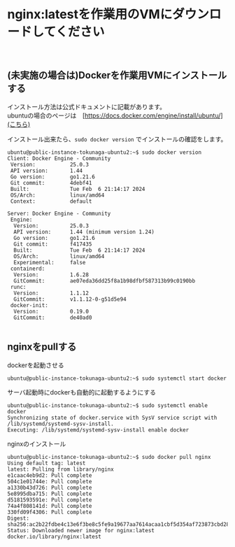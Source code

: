 # nginx:latestを作業用のVMにダウンロードしてください
<br>

## (未実施の場合は)Dockerを作業用VMにインストールする
インストール方法は公式ドキュメントに記載があります。<br>
ubuntuの場合のページは　[https://docs.docker.com/engine/install/ubuntu/](こちら)<br>

インストール出来たら、`sudo docker version` でインストールの確認をします。

```console
ubuntu@public-instance-tokunaga-ubuntu2:~$ sudo docker version
Client: Docker Engine - Community
 Version:           25.0.3
 API version:       1.44
 Go version:        go1.21.6
 Git commit:        4debf41
 Built:             Tue Feb  6 21:14:17 2024
 OS/Arch:           linux/amd64
 Context:           default

Server: Docker Engine - Community
 Engine:
  Version:          25.0.3
  API version:      1.44 (minimum version 1.24)
  Go version:       go1.21.6
  Git commit:       f417435
  Built:            Tue Feb  6 21:14:17 2024
  OS/Arch:          linux/amd64
  Experimental:     false
 containerd:
  Version:          1.6.28
  GitCommit:        ae07eda36dd25f8a1b98dfbf587313b99c0190bb
 runc:
  Version:          1.1.12
  GitCommit:        v1.1.12-0-g51d5e94
 docker-init:
  Version:          0.19.0
  GitCommit:        de40ad0


```

## nginxをpullする

dockerを起動させる
```console
ubuntu@public-instance-tokunaga-ubuntu2:~$ sudo systemctl start docker
```

サーバ起動時にdockerも自動的に起動するようにする
```console
ubuntu@public-instance-tokunaga-ubuntu2:~$ sudo systemctl enable docker
Synchronizing state of docker.service with SysV service script with /lib/systemd/systemd-sysv-install.
Executing: /lib/systemd/systemd-sysv-install enable docker
```

nginxのインストール
```console
ubuntu@public-instance-tokunaga-ubuntu2:~$ sudo docker pull nginx
Using default tag: latest
latest: Pulling from library/nginx
e1caac4eb9d2: Pull complete 
504c1e01744e: Pull complete 
a1330b43d726: Pull complete 
5e8995dba715: Pull complete 
d5181593591e: Pull complete 
74a4f808141d: Pull complete 
330fd09f4306: Pull complete 
Digest: sha256:ac2b22fdbe4c13e6f3be8c5fe9a19677aa7614acaa1cbf5d354af723873cbd28
Status: Downloaded newer image for nginx:latest
docker.io/library/nginx:latest
```


